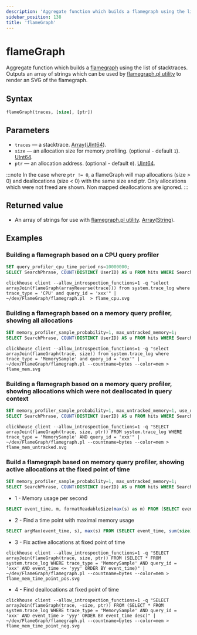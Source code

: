 ```yaml
---
description: 'Aggregate function which builds a flamegraph using the list of stacktraces.'
sidebar_position: 138
title: 'flameGraph'
---
```


# flameGraph

Aggregate function which builds a [flamegraph](https://www.brendangregg.com/flamegraphs.html) using the list of stacktraces. Outputs an array of strings which can be used by [flamegraph.pl utility](https://github.com/brendangregg/FlameGraph) to render an SVG of the flamegraph.

## Syntax 

```sql
flameGraph(traces, [size], [ptr])
```

## Parameters 

- `traces` — a stacktrace. [Array](../../data-types/array.md)([UInt64](../../data-types/int-uint.md)).
- `size` — an allocation size for memory profiling. (optional - default `1`). [UInt64](../../data-types/int-uint.md).
- `ptr` — an allocation address. (optional - default `0`). [UInt64](../../data-types/int-uint.md).

:::note
In the case where `ptr != 0`, a flameGraph will map allocations (size > 0) and deallocations (size < 0) with the same size and ptr.
Only allocations which were not freed are shown. Non mapped deallocations are ignored.
:::

## Returned value 

- An array of strings for use with [flamegraph.pl utility](https://github.com/brendangregg/FlameGraph). [Array](../../data-types/array.md)([String](../../data-types/string.md)).

## Examples 

### Building a flamegraph based on a CPU query profiler 

```sql
SET query_profiler_cpu_time_period_ns=10000000;
SELECT SearchPhrase, COUNT(DISTINCT UserID) AS u FROM hits WHERE SearchPhrase <> '' GROUP BY SearchPhrase ORDER BY u DESC LIMIT 10;
```

```text
clickhouse client --allow_introspection_functions=1 -q "select arrayJoin(flameGraph(arrayReverse(trace))) from system.trace_log where trace_type = 'CPU' and query_id = 'xxx'" | ~/dev/FlameGraph/flamegraph.pl  > flame_cpu.svg
```

### Building a flamegraph based on a memory query profiler, showing all allocations 

```sql
SET memory_profiler_sample_probability=1, max_untracked_memory=1;
SELECT SearchPhrase, COUNT(DISTINCT UserID) AS u FROM hits WHERE SearchPhrase <> '' GROUP BY SearchPhrase ORDER BY u DESC LIMIT 10;
```

```text
clickhouse client --allow_introspection_functions=1 -q "select arrayJoin(flameGraph(trace, size)) from system.trace_log where trace_type = 'MemorySample' and query_id = 'xxx'" | ~/dev/FlameGraph/flamegraph.pl --countname=bytes --color=mem > flame_mem.svg
```

### Building a flamegraph based on a memory query profiler, showing allocations which were not deallocated in query context 

```sql
SET memory_profiler_sample_probability=1, max_untracked_memory=1, use_uncompressed_cache=1, merge_tree_max_rows_to_use_cache=100000000000, merge_tree_max_bytes_to_use_cache=1000000000000;
SELECT SearchPhrase, COUNT(DISTINCT UserID) AS u FROM hits WHERE SearchPhrase <> '' GROUP BY SearchPhrase ORDER BY u DESC LIMIT 10;
```

```text
clickhouse client --allow_introspection_functions=1 -q "SELECT arrayJoin(flameGraph(trace, size, ptr)) FROM system.trace_log WHERE trace_type = 'MemorySample' AND query_id = 'xxx'" | ~/dev/FlameGraph/flamegraph.pl --countname=bytes --color=mem > flame_mem_untracked.svg
```

### Build a flamegraph based on memory query profiler, showing active allocations at the fixed point of time 

```sql
SET memory_profiler_sample_probability=1, max_untracked_memory=1;
SELECT SearchPhrase, COUNT(DISTINCT UserID) AS u FROM hits WHERE SearchPhrase <> '' GROUP BY SearchPhrase ORDER BY u DESC LIMIT 10;
```

- 1 - Memory usage per second

```sql
SELECT event_time, m, formatReadableSize(max(s) as m) FROM (SELECT event_time, sum(size) OVER (ORDER BY event_time) AS s FROM system.trace_log WHERE query_id = 'xxx' AND trace_type = 'MemorySample') GROUP BY event_time ORDER BY event_time;
```

- 2 - Find a time point with maximal memory usage

```sql
SELECT argMax(event_time, s), max(s) FROM (SELECT event_time, sum(size) OVER (ORDER BY event_time) AS s FROM system.trace_log WHERE query_id = 'xxx' AND trace_type = 'MemorySample');
```

-  3 - Fix active allocations at fixed point of time

```text
clickhouse client --allow_introspection_functions=1 -q "SELECT arrayJoin(flameGraph(trace, size, ptr)) FROM (SELECT * FROM system.trace_log WHERE trace_type = 'MemorySample' AND query_id = 'xxx' AND event_time <= 'yyy' ORDER BY event_time)" | ~/dev/FlameGraph/flamegraph.pl --countname=bytes --color=mem > flame_mem_time_point_pos.svg
```

- 4 - Find deallocations at fixed point of time

```text
clickhouse client --allow_introspection_functions=1 -q "SELECT arrayJoin(flameGraph(trace, -size, ptr)) FROM (SELECT * FROM system.trace_log WHERE trace_type = 'MemorySample' AND query_id = 'xxx' AND event_time > 'yyy' ORDER BY event_time desc)" | ~/dev/FlameGraph/flamegraph.pl --countname=bytes --color=mem > flame_mem_time_point_neg.svg
```
